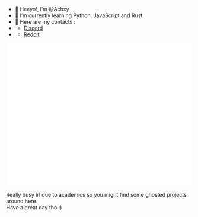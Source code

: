 - 👋 Heeyo!, I’m @Achxy
- 🌱 I’m currently learning Python, JavaScript and Rust.
- 👀 Here are my contacts :
- - [Discord](https://discord.com/users/767102436527177748)
- - [Reddit](https://www.reddit.com/user/a_very_happy_person)


![Metrics](/github-metrics.svg)

Really busy irl due to academics so you might find some ghosted projects around here. \
Have a great day tho :)
